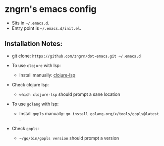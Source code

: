 # zngrn's emacs config

  * Sits in `~/.emacs.d`.
  * Entry point is `~/.emacs.d/init.el`.

## Installation Notes:

  * git clone: `https://github.com/zngrn/dot-emacs.git ~/.emacs.d`

  * To use `clojure` with lsp:
    - Install manually: [clojure-lsp](https://clojure-lsp.io/installation/#manually)
  * Check clojure lsp:
    - `which clojure-lsp` should prompt a sane location

  * To use `golang` with lsp:
    - Install `gopls` manually: `go install golang.org/x/tools/gopls@latest
`.
  * Check `gopls`:
    - `~/go/bin/gopls version` should prompt a version
